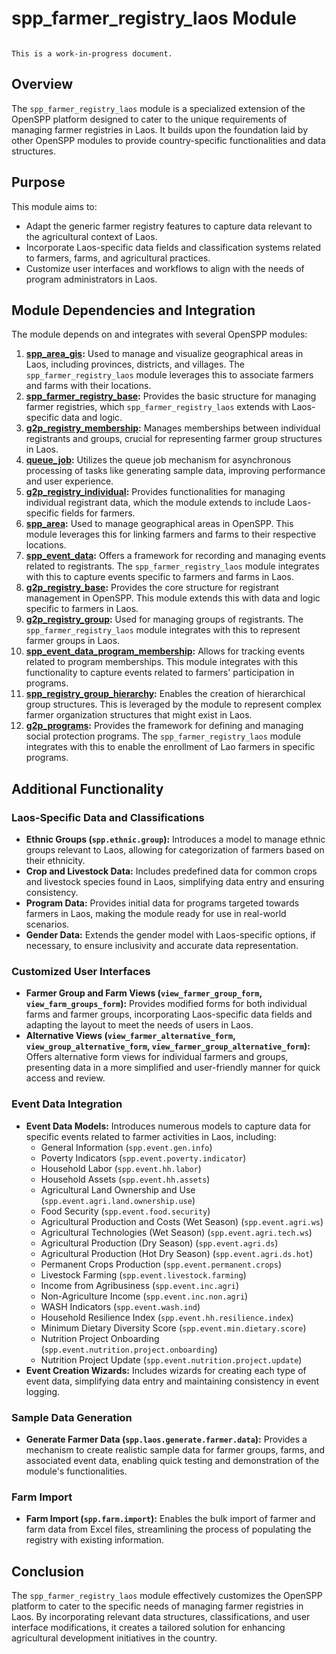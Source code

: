 # spp_farmer_registry_laos Module

```{warning}

This is a work-in-progress document.
```

## Overview

The `spp_farmer_registry_laos` module is a specialized extension of the OpenSPP platform designed to cater to the unique requirements of managing farmer registries in Laos. It builds upon the foundation laid by other OpenSPP modules to provide country-specific functionalities and data structures. 

## Purpose

This module aims to:

* Adapt the generic farmer registry features to capture data relevant to the agricultural context of Laos.
* Incorporate Laos-specific data fields and classification systems related to farmers, farms, and agricultural practices.
* Customize user interfaces and workflows to align with the needs of program administrators in Laos.

## Module Dependencies and Integration

The module depends on and integrates with several OpenSPP modules:

1. **[spp_area_gis](spp_area_gis):**  Used to manage and visualize geographical areas in Laos, including provinces, districts, and villages. The `spp_farmer_registry_laos` module leverages this to associate farmers and farms with their locations.
2. **[spp_farmer_registry_base](spp_farmer_registry_base):** Provides the basic structure for managing farmer registries, which `spp_farmer_registry_laos` extends with Laos-specific data and logic.
3. **[g2p_registry_membership](g2p_registry_membership):**  Manages memberships between individual registrants and groups, crucial for representing farmer group structures in Laos.
4. **[queue_job](queue_job):**  Utilizes the queue job mechanism for asynchronous processing of tasks like generating sample data, improving performance and user experience.
5. **[g2p_registry_individual](g2p_registry_individual):**  Provides functionalities for managing individual registrant data, which the module extends to include Laos-specific fields for farmers.
6. **[spp_area](spp_area):**  Used to manage geographical areas in OpenSPP. This module leverages this for linking farmers and farms to their respective locations.
7. **[spp_event_data](spp_event_data):**  Offers a framework for recording and managing events related to registrants.  The `spp_farmer_registry_laos` module integrates with this to capture events specific to farmers and farms in Laos.
8. **[g2p_registry_base](g2p_registry_base):**  Provides the core structure for registrant management in OpenSPP. This module extends this with data and logic specific to farmers in Laos.
9. **[g2p_registry_group](g2p_registry_group):**  Used for managing groups of registrants. The `spp_farmer_registry_laos` module integrates with this to represent farmer groups in Laos.
10. **[spp_event_data_program_membership](spp_event_data_program_membership):**  Allows for tracking events related to program memberships.  This module integrates with this functionality to capture events related to farmers' participation in programs.
11. **[spp_registry_group_hierarchy](spp_registry_group_hierarchy):**  Enables the creation of hierarchical group structures. This is leveraged by the module to represent complex farmer organization structures that might exist in Laos. 
12. **[g2p_programs](g2p_programs):**  Provides the framework for defining and managing social protection programs.  The `spp_farmer_registry_laos` module integrates with this to enable the enrollment of Lao farmers in specific programs.

## Additional Functionality

### Laos-Specific Data and Classifications

* **Ethnic Groups (`spp.ethnic.group`):** Introduces a model to manage ethnic groups relevant to Laos, allowing for categorization of farmers based on their ethnicity.
* **Crop and Livestock Data:** Includes predefined data for common crops and livestock species found in Laos, simplifying data entry and ensuring consistency.
* **Program Data:**  Provides initial data for programs targeted towards farmers in Laos, making the module ready for use in real-world scenarios. 
* **Gender Data:**  Extends the gender model with Laos-specific options, if necessary, to ensure inclusivity and accurate data representation. 

### Customized User Interfaces

* **Farmer Group and Farm Views (`view_farmer_group_form`, `view_farm_groups_form`):**  Provides modified forms for both individual farms and farmer groups, incorporating Laos-specific data fields and adapting the layout to meet the needs of users in Laos.
* **Alternative Views (`view_farmer_alternative_form`, `view_group_alternative_form`, `view_farmer_group_alternative_form`):** Offers alternative form views for individual farmers and groups, presenting data in a more simplified and user-friendly manner for quick access and review.

### Event Data Integration

* **Event Data Models:** Introduces numerous models to capture data for specific events related to farmer activities in Laos, including:
    * General Information (`spp.event.gen.info`)
    * Poverty Indicators (`spp.event.poverty.indicator`)
    * Household Labor (`spp.event.hh.labor`)
    * Household Assets (`spp.event.hh.assets`)
    * Agricultural Land Ownership and Use (`spp.event.agri.land.ownership.use`)
    * Food Security (`spp.event.food.security`)
    * Agricultural Production and Costs (Wet Season) (`spp.event.agri.ws`)
    * Agricultural Technologies (Wet Season) (`spp.event.agri.tech.ws`)
    * Agricultural Production (Dry Season) (`spp.event.agri.ds`)
    * Agricultural Production (Hot Dry Season) (`spp.event.agri.ds.hot`)
    * Permanent Crops Production (`spp.event.permanent.crops`)
    * Livestock Farming (`spp.event.livestock.farming`)
    * Income from Agribusiness (`spp.event.inc.agri`)
    * Non-Agriculture Income (`spp.event.inc.non.agri`)
    * WASH Indicators (`spp.event.wash.ind`)
    * Household Resilience Index (`spp.event.hh.resilience.index`)
    * Minimum Dietary Diversity Score (`spp.event.min.dietary.score`)
    * Nutrition Project Onboarding (`spp.event.nutrition.project.onboarding`)
    * Nutrition Project Update (`spp.event.nutrition.project.update`)
* **Event Creation Wizards:** Includes wizards for creating each type of event data, simplifying data entry and maintaining consistency in event logging.

### Sample Data Generation

* **Generate Farmer Data (`spp.laos.generate.farmer.data`):** Provides a mechanism to create realistic sample data for farmer groups, farms, and associated event data, enabling quick testing and demonstration of the module's functionalities. 

### Farm Import

* **Farm Import (`spp.farm.import`):** Enables the bulk import of farmer and farm data from Excel files, streamlining the process of populating the registry with existing information.

## Conclusion

The `spp_farmer_registry_laos` module effectively customizes the OpenSPP platform to cater to the specific needs of managing farmer registries in Laos. By incorporating relevant data structures, classifications, and user interface modifications, it creates a tailored solution for enhancing agricultural development initiatives in the country. 

